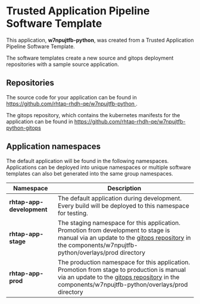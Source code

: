 # Trusted Application Pipeline Software Template

This application, **w7npujtfb-python**, was created from a Trusted Application Pipeline Software Template.

The software templates create a new source and gitops deployment repositories with a sample source application. 

## Repositories

The source code for your application can be found in [https://github.com/rhtap-rhdh-qe/w7npujtfb-python ](https://github.com/rhtap-rhdh-qe/w7npujtfb-python ).
 
The gitops repository, which contains the kubernetes manifests for the application can be found in 
[https://github.com/rhtap-rhdh-qe/w7npujtfb-python-gitops ](https://github.com/rhtap-rhdh-qe/w7npujtfb-python-gitops ) 

## Application namespaces 

The default application will be found in the following namespaces. Applications can be deployed into unique namespaces or multiple software templates can also bet generated into the same group namespaces.  

|  Namespace   |  Description   |  
| -------- | -------- |   
| **rhtap-app-development** | The default application during development. Every build will be deployed to this namespace for testing. | 
| **rhtap-app-stage** | The staging namespace for this application. Promotion from development to stage is manual via an update to the [gitops repository](https://github.com/rhtap-rhdh-qe/w7npujtfb-python-gitops ) in the components/w7npujtfb-python/overlays/prod directory |  
| **rhtap-app-prod** | The production namespace for this application. Promotion from stage to production is manual via an update to the [gitops repository](https://github.com/rhtap-rhdh-qe/w7npujtfb-python-gitops ) in the components/w7npujtfb-python/overlays/prod directory | 